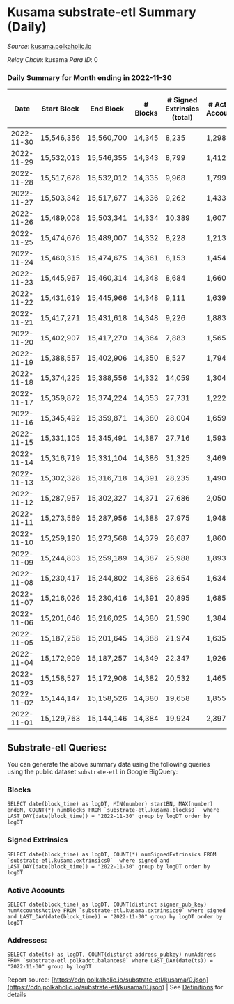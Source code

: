 # Kusama substrate-etl Summary (Daily)

_Source_: [kusama.polkaholic.io](https://kusama.polkaholic.io)

*Relay Chain*: kusama
*Para ID*: 0



### Daily Summary for Month ending in 2022-11-30


| Date | Start Block | End Block | # Blocks | # Signed Extrinsics (total) | # Active Accounts | # Passive | # New | # Addresses with Balances | # Events | # Transfers | # XCM Transfers In | # XCM Transfers Out |
| ---- | ----------- | --------- | -------- | --------------------------- | ----------------- | --------- | ----- | ------------------------- | -------- | ----------- | ------------------ | ------------------- |
| 2022-11-30 | 15,546,356 | 15,560,700 | 14,345  | 8,235 | 1,298 |  |  | 278,785 | 741,518 | 2,113 ($13,692,212.30) | 149 ($250,555.90) | 91 ($114,337.57) |
| 2022-11-29 | 15,532,013 | 15,546,355 | 14,343  | 8,799 | 1,412 |  |  | 278,649 | 737,847 | 1,508 ($1,352,967.56) | 113 ($70,526.10) | 90 ($174,918.64) |
| 2022-11-28 | 15,517,678 | 15,532,012 | 14,335  | 9,968 | 1,799 |  |  | 278,491 | 751,384 | 1,699 ($1,243,193.49) | 95 ($62,176.83) | 106 ($114,199.70) |
| 2022-11-27 | 15,503,342 | 15,517,677 | 14,336  | 9,262 | 1,433 |  |  | 278,403 | 745,381 | 1,968 ($1,424,672.70) | 92 ($131,848.84) | 155 ($160,530.86) |
| 2022-11-26 | 15,489,008 | 15,503,341 | 14,334  | 10,389 | 1,607 |  |  |  | 751,534 | 1,053 ($1,755,485.83) | 78 ($58,358.57) | 111 ($64,799.72) |
| 2022-11-25 | 15,474,676 | 15,489,007 | 14,332  | 8,228 | 1,213 |  |  | 278,122 | 745,207 | 1,262 ($1,333,956.17) | 68 ($102,326.03) | 189 ($28,927.61) |
| 2022-11-24 | 15,460,315 | 15,474,675 | 14,361  | 8,153 | 1,454 |  |  | 277,950 | 741,106 | 1,423 ($1,582,859.36) | 87 ($248,897.77) | 100 ($57,658.68) |
| 2022-11-23 | 15,445,967 | 15,460,314 | 14,348  | 8,684 | 1,660 |  |  | 277,800 | 734,594 | 1,783 ($2,893,204.37) | 94 ($94,500.77) | 65 ($82,418.20) |
| 2022-11-22 | 15,431,619 | 15,445,966 | 14,348  | 9,111 | 1,639 |  |  |  | 748,211 | 1,485 ($2,409,164.89) | 124 ($125,950.33) | 106 ($85,548.41) |
| 2022-11-21 | 15,417,271 | 15,431,618 | 14,348  | 9,226 | 1,883 |  |  | 277,385 | 741,910 | 1,382 ($5,499,548.17) | 106 ($56,994.94) | 94 ($30,262.63) |
| 2022-11-20 | 15,402,907 | 15,417,270 | 14,364  | 7,883 | 1,565 |  |  |  | 723,457 | 1,291 ($1,850,808.68) | 128 ($201,387.27) | 100 ($162,718.51) |
| 2022-11-19 | 15,388,557 | 15,402,906 | 14,350  | 8,527 | 1,794 |  |  | 277,069 | 733,159 | 1,429 ($1,142,394.21) | 103 ($146,312.13) | 73 ($129,039.21) |
| 2022-11-18 | 15,374,225 | 15,388,556 | 14,332  | 14,059 | 1,304 |  |  |  | 769,044 | 1,628 ($4,137,498.28) | 89 ($75,047.07) | 97 ($76,231.65) |
| 2022-11-17 | 15,359,872 | 15,374,224 | 14,353  | 27,731 | 1,222 |  |  |  | 845,878 | 1,250 ($3,320,799.22) | 84 ($336,373.24) | 103 ($109,718.52) |
| 2022-11-16 | 15,345,492 | 15,359,871 | 14,380  | 28,004 | 1,659 |  |  |  | 838,408 | 1,346 ($1,805,870.05) | 81 ($49,733.36) | 97 ($65,898.41) |
| 2022-11-15 | 15,331,105 | 15,345,491 | 14,387  | 27,716 | 1,593 |  |  | 276,446 | 811,930 | 1,703 ($3,338,374.85) | 111 ($154,526.27) | 107 ($75,241.85) |
| 2022-11-14 | 15,316,719 | 15,331,104 | 14,386  | 31,325 | 3,469 |  |  |  | 843,044 | 4,154 ($8,120,723.62) | 155 ($113,564.83) | 182 ($226,952.02) |
| 2022-11-13 | 15,302,328 | 15,316,718 | 14,391  | 28,235 | 1,490 |  |  | 275,787 | 789,902 | 2,418 ($2,483,846.94) | 99 ($133,366.35) | 168 ($178,175.63) |
| 2022-11-12 | 15,287,957 | 15,302,327 | 14,371  | 27,686 | 2,050 |  |  | 275,249 | 805,316 | 1,890 ($6,157,645.29) | 99 ($129,352.85) | 170 ($131,818.20) |
| 2022-11-11 | 15,273,569 | 15,287,956 | 14,388  | 27,975 | 1,948 |  |  |  | 851,486 | 1,880 ($6,718,461.63) | 129 ($171,163.11) | 183 ($509,328.06) |
| 2022-11-10 | 15,259,190 | 15,273,568 | 14,379  | 26,687 | 1,860 |  |  |  | 844,552 | 2,971 ($5,860,794.27) | 225 ($355,201.08) | 268 ($402,627.34) |
| 2022-11-09 | 15,244,803 | 15,259,189 | 14,387  | 25,988 | 1,893 |  |  |  | 846,831 | 2,507 ($6,915,317.20) | 317 ($623,854.28) | 384 ($414,112.81) |
| 2022-11-08 | 15,230,417 | 15,244,802 | 14,386  | 23,654 | 1,634 |  |  |  | 809,816 | 2,149 ($7,110,655.06) | 193 ($378,713.61) | 266 ($547,977.65) |
| 2022-11-07 | 15,216,026 | 15,230,416 | 14,391  | 20,895 | 1,685 |  |  |  | 823,389 | 1,531 ($3,011,388.70) | 177 ($172,803.59) | 179 ($159,432.77) |
| 2022-11-06 | 15,201,646 | 15,216,025 | 14,380  | 21,590 | 1,384 |  |  |  | 818,488 | 1,345 ($1,707,762.30) | 116 ($114,661.99) | 169 ($98,959.36) |
| 2022-11-05 | 15,187,258 | 15,201,645 | 14,388  | 21,974 | 1,635 |  |  |  | 823,773 | 1,647 ($4,260,648.75) | 193 ($423,349.04) | 187 ($446,261.70) |
| 2022-11-04 | 15,172,909 | 15,187,257 | 14,349  | 22,347 | 1,926 |  |  | 273,509 | 860,721 | 1,564 ($3,054,133.58) | 186 ($109,565.71) | 216 ($110,276.64) |
| 2022-11-03 | 15,158,527 | 15,172,908 | 14,382  | 20,532 | 1,465 |  |  | 273,365 | 824,816 | 1,421 ($4,421,231.76) | 171 ($187,970.75) | 175 ($130,852.76) |
| 2022-11-02 | 15,144,147 | 15,158,526 | 14,380  | 19,658 | 1,855 |  |  | 273,228 | 810,221 | 2,013 ($2,558,793.58) | 207 ($183,908.11) | 279 ($213,091.41) |
| 2022-11-01 | 15,129,763 | 15,144,146 | 14,384  | 19,924 | 2,397 |  |  | 273,082 | 816,056 | 3,104 ($3,420,896.64) | 150 ($108,491.51) | 215 ($427,303.94) |

## Substrate-etl Queries:
You can generate the above summary data using the following queries using the public dataset `substrate-etl` in Google BigQuery:


### Blocks
```
SELECT date(block_time) as logDT, MIN(number) startBN, MAX(number) endBN, COUNT(*) numBlocks FROM `substrate-etl.kusama.blocks0`  where LAST_DAY(date(block_time)) = "2022-11-30" group by logDT order by logDT
```


### Signed Extrinsics
```
SELECT date(block_time) as logDT, COUNT(*) numSignedExtrinsics FROM `substrate-etl.kusama.extrinsics0`  where signed and LAST_DAY(date(block_time)) = "2022-11-30" group by logDT order by logDT
```


### Active Accounts
```
SELECT date(block_time) as logDT, COUNT(distinct signer_pub_key) numAccountsActive FROM `substrate-etl.kusama.extrinsics0` where signed and LAST_DAY(date(block_time)) = "2022-11-30" group by logDT order by logDT
```


### Addresses:
```
SELECT date(ts) as logDT, COUNT(distinct address_pubkey) numAddress FROM `substrate-etl.polkadot.balances0` where LAST_DAY(date(ts)) = "2022-11-30" group by logDT
```



Report source: [https://cdn.polkaholic.io/substrate-etl/kusama/0.json](https://cdn.polkaholic.io/substrate-etl/kusama/0.json) | See [Definitions](/DEFINITIONS.md) for details
